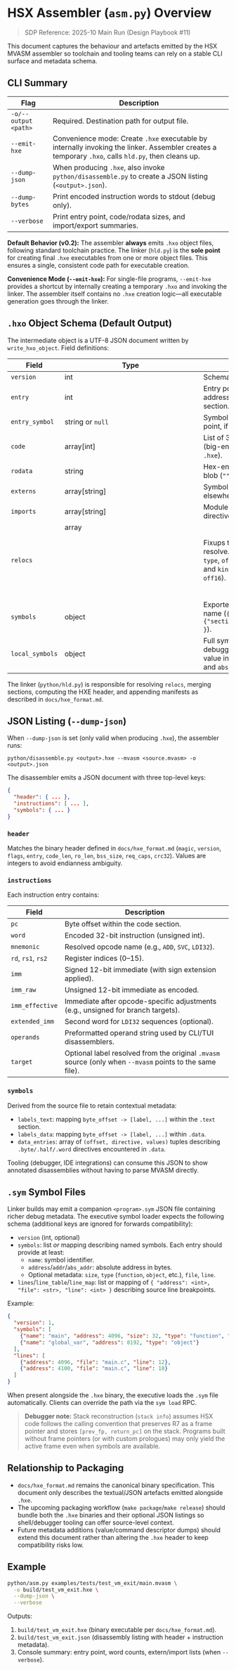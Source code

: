 # HSX Assembler (`asm.py`) Overview

> SDP Reference: 2025-10 Main Run (Design Playbook #11)

This document captures the behaviour and artefacts emitted by the HSX MVASM assembler so toolchain and tooling teams can rely on a stable CLI surface and metadata schema.

## CLI Summary

| Flag | Description |
|------|-------------|
| `-o/--output <path>` | Required. Destination path for output file. |
| `--emit-hxe` | Convenience mode: Create `.hxe` executable by internally invoking the linker. Assembler creates a temporary `.hxo`, calls `hld.py`, then cleans up. |
| `--dump-json` | When producing `.hxe`, also invoke `python/disassemble.py` to create a JSON listing (`<output>.json`). |
| `--dump-bytes` | Print encoded instruction words to stdout (debug only). |
| `--verbose` | Print entry point, code/rodata sizes, and import/export summaries. |

**Default Behavior (v0.2):** The assembler **always** emits `.hxo` object files, following standard toolchain practice. The linker (`hld.py`) is the **sole point** for creating final `.hxe` executables from one or more object files. This ensures a single, consistent code path for executable creation.

**Convenience Mode (`--emit-hxe`):** For single-file programs, `--emit-hxe` provides a shortcut by internally creating a temporary `.hxo` and invoking the linker. The assembler itself contains no `.hxe` creation logic—all executable generation goes through the linker.

## `.hxo` Object Schema (Default Output)

The intermediate object is a UTF-8 JSON document written by `write_hxo_object`. Field definitions:

| Field | Type | Description |
|-------|------|-------------|
| `version` | int | Schema version (currently `1`). |
| `entry` | int | Entry point offset (word address) relative to the text section. |
| `entry_symbol` | string or `null` | Symbol that supplied the entry point, if any. |
| `code` | array[int] | List of 32-bit instruction words (big-endian when serialized to `.hxe`). |
| `rodata` | string | Hex-encoded read-only data blob (`""` when absent). |
| `externs` | array[string] | Symbols referenced but defined elsewhere. |
| `imports` | array[string] | Modules/files pulled via `.import` directives. |
| `relocs` | array<object> | Fixups that the linker must resolve. Each entry contains `type`, `offset`, `section`, `symbol`, and `kind` (e.g., `lo16`, `hi16`, `off16`). |
| `symbols` | object | Exported symbols keyed by name (`{ "foo": {"section":"text","offset":16} }`). |
| `local_symbols` | object | Full symbol table used for debugging or listings. Each value includes `section`, `offset`, and `abs_addr`. |

The linker (`python/hld.py`) is responsible for resolving `relocs`, merging sections, computing the HXE header, and appending manifests as described in `docs/hxe_format.md`.

## JSON Listing (`--dump-json`)

When `--dump-json` is set (only valid when producing `.hxe`), the assembler runs:

```
python/disassemble.py <output>.hxe --mvasm <source.mvasm> -o <output>.json
```

The disassembler emits a JSON document with three top-level keys:

```json
{
  "header": { ... },
  "instructions": [ ... ],
  "symbols": { ... }
}
```

### `header`

Matches the binary header defined in `docs/hxe_format.md` (`magic`, `version`, `flags`, `entry`, `code_len`, `ro_len`, `bss_size`, `req_caps`, `crc32`). Values are integers to avoid endianness ambiguity.

### `instructions`

Each instruction entry contains:

| Field | Description |
|-------|-------------|
| `pc` | Byte offset within the code section. |
| `word` | Encoded 32-bit instruction (unsigned int). |
| `mnemonic` | Resolved opcode name (e.g., `ADD`, `SVC`, `LDI32`). |
| `rd`, `rs1`, `rs2` | Register indices (0–15). |
| `imm` | Signed 12-bit immediate (with sign extension applied). |
| `imm_raw` | Unsigned 12-bit immediate as encoded. |
| `imm_effective` | Immediate after opcode-specific adjustments (e.g., unsigned for branch targets). |
| `extended_imm` | Second word for `LDI32` sequences (optional). |
| `operands` | Preformatted operand string used by CLI/TUI disassemblers. |
| `target` | Optional label resolved from the original `.mvasm` source (only when `--mvasm` points to the same file). |

### `symbols`

Derived from the source file to retain contextual metadata:

- `labels_text`: mapping `byte_offset -> [label, ...]` within the `.text` section.
- `labels_data`: mapping `byte_offset -> [label, ...]` within `.data`.
- `data_entries`: array of `(offset, directive, values)` tuples describing `.byte/.half/.word` directives encountered in `.data`.

Tooling (debugger, IDE integrations) can consume this JSON to show annotated disassemblies without having to parse MVASM directly.

## `.sym` Symbol Files

Linker builds may emit a companion `<program>.sym` JSON file containing richer debug metadata. The executive symbol loader expects the following schema (additional keys are ignored for forwards compatibility):

- `version` (int, optional)
- `symbols`: list _or_ mapping describing named symbols. Each entry should provide at least:
  - `name`: symbol identifier.
  - `address`/`addr`/`abs_addr`: absolute address in bytes.
  - Optional metadata: `size`, `type` (`function`, `object`, etc.), `file`, `line`.
- `lines`/`line_table`/`line_map`: list or mapping of `{ "address": <int>, "file": <str>, "line": <int> }` describing source line breakpoints.

Example:

```json
{
  "version": 1,
  "symbols": [
    {"name": "main", "address": 4096, "size": 32, "type": "function", "file": "main.c", "line": 12},
    {"name": "global_var", "address": 8192, "type": "object"}
  ],
  "lines": [
    {"address": 4096, "file": "main.c", "line": 12},
    {"address": 4100, "file": "main.c", "line": 18}
  ]
}
```

When present alongside the `.hxe` binary, the executive loads the `.sym` file automatically. Clients can override the path via the `sym load` RPC.

> **Debugger note:** Stack reconstruction (`stack info`) assumes HSX code follows the calling convention that preserves R7 as a frame pointer and stores `[prev_fp, return_pc]` on the stack. Programs built without frame pointers (or with custom prologues) may only yield the active frame even when symbols are available.

## Relationship to Packaging

- `docs/hxe_format.md` remains the canonical binary specification. This document only describes the textual/JSON artefacts emitted alongside `.hxe`.
- The upcoming packaging workflow (`make package`/`make release`) should bundle both the `.hxe` binaries and their optional JSON listings so shell/debugger tooling can offer source-level context.
- Future metadata additions (value/command descriptor dumps) should extend this document rather than altering the `.hxe` header to keep compatibility risks low.

## Example

```bash
python/asm.py examples/tests/test_vm_exit/main.mvasm \
  -o build/test_vm_exit.hxe \
  --dump-json \
  --verbose
```

Outputs:
1. `build/test_vm_exit.hxe` (binary executable per `docs/hxe_format.md`).
2. `build/test_vm_exit.json` (disassembly listing with header + instruction metadata).
3. Console summary: entry point, word counts, extern/import lists (when `--verbose`).

